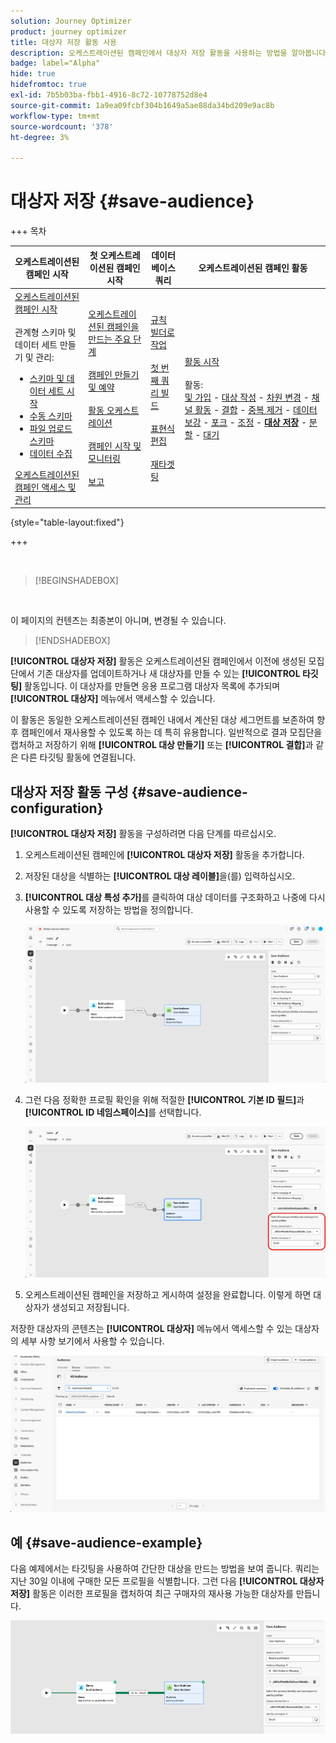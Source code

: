 ```yaml
---
solution: Journey Optimizer
product: journey optimizer
title: 대상자 저장 활동 사용
description: 오케스트레이션된 캠페인에서 대상자 저장 활동을 사용하는 방법을 알아봅니다
badge: label="Alpha"
hide: true
hidefromtoc: true
exl-id: 7b5b03ba-fbb1-4916-8c72-10778752d8e4
source-git-commit: 1a9ea09fcbf304b1649a5ae88da34bd209e9ac8b
workflow-type: tm+mt
source-wordcount: '378'
ht-degree: 3%

---
```


# 대상자 저장 {#save-audience}

+++ 목차

| 오케스트레이션된 캠페인 시작 | 첫 오케스트레이션된 캠페인 시작 | 데이터베이스 쿼리 | 오케스트레이션된 캠페인 활동 |
|---|---|---|---|
| [오케스트레이션된 캠페인 시작](../gs-orchestrated-campaigns.md)<br/><br/>관계형 스키마 및 데이터 세트 만들기 및 관리:</br> <ul><li>[스키마 및 데이터 세트 시작](../gs-schemas.md)</li><li>[수동 스키마](../manual-schema.md)</li><li>[파일 업로드 스키마](../file-upload-schema.md)</li><li>[데이터 수집](../ingest-data.md)</li></ul>[오케스트레이션된 캠페인 액세스 및 관리](../access-manage-orchestrated-campaigns.md) | [오케스트레이션된 캠페인을 만드는 주요 단계](../gs-campaign-creation.md)<br/><br/>[캠페인 만들기 및 예약](../create-orchestrated-campaign.md)<br/><br/>[활동 오케스트레이션](../orchestrate-activities.md)<br/><br/>[캠페인 시작 및 모니터링](../start-monitor-campaigns.md)<br/><br/>[보고](../reporting-campaigns.md) | [규칙 빌더로 작업](../orchestrated-rule-builder.md)<br/><br/>[첫 번째 쿼리 빌드](../build-query.md)<br/><br/>[표현식 편집](../edit-expressions.md)<br/><br/>[재타겟팅](../retarget.md) | [활동 시작](about-activities.md)<br/><br/>활동:<br/>[및 가입](and-join.md) - [대상 작성](build-audience.md) - [차원 변경](change-dimension.md) - [채널 활동](channels.md) - [결합](combine.md) - [중복 제거](deduplication.md) - [데이터 보강](enrichment.md) - [포크](fork.md) - [조정](reconciliation.md) - <b>[대상 저장](save-audience.md)</b> - [분할](split.md) - [대기](wait.md) |

{style="table-layout:fixed"}

+++

<br/>

>[!BEGINSHADEBOX]

</br>

이 페이지의 컨텐츠는 최종본이 아니며, 변경될 수 있습니다.

>[!ENDSHADEBOX]

**[!UICONTROL 대상자 저장]** 활동은 오케스트레이션된 캠페인에서 이전에 생성된 모집단에서 기존 대상자를 업데이트하거나 새 대상자를 만들 수 있는 **[!UICONTROL 타깃팅]** 활동입니다. 이 대상자를 만들면 응용 프로그램 대상자 목록에 추가되며 **[!UICONTROL 대상자]** 메뉴에서 액세스할 수 있습니다.

이 활동은 동일한 오케스트레이션된 캠페인 내에서 계산된 대상 세그먼트를 보존하여 향후 캠페인에서 재사용할 수 있도록 하는 데 특히 유용합니다. 일반적으로 결과 모집단을 캡처하고 저장하기 위해 **[!UICONTROL 대상 만들기]** 또는 **[!UICONTROL 결합]**&#x200B;과 같은 다른 타깃팅 활동에 연결됩니다.

## 대상자 저장 활동 구성 {#save-audience-configuration}

**[!UICONTROL 대상자 저장]** 활동을 구성하려면 다음 단계를 따르십시오.

1. 오케스트레이션된 캠페인에 **[!UICONTROL 대상자 저장]** 활동을 추가합니다.

1. 저장된 대상을 식별하는 **[!UICONTROL 대상 레이블]**&#x200B;을(를) 입력하십시오.

1. **[!UICONTROL 대상 특성 추가]**&#x200B;를 클릭하여 대상 데이터를 구조화하고 나중에 다시 사용할 수 있도록 저장하는 방법을 정의합니다.

   ![](../assets/save-audience-1.png)

1. 그런 다음 정확한 프로필 확인을 위해 적절한 **[!UICONTROL 기본 ID 필드]**&#x200B;과 **[!UICONTROL ID 네임스페이스]**&#x200B;를 선택합니다.

   ![](../assets/save-audience-2.png)

1. 오케스트레이션된 캠페인을 저장하고 게시하여 설정을 완료합니다. 이렇게 하면 대상자가 생성되고 저장됩니다.

저장한 대상자의 콘텐츠는 **[!UICONTROL 대상자]** 메뉴에서 액세스할 수 있는 대상자의 세부 사항 보기에서 사용할 수 있습니다.

![](../assets/save-audience-3.png)

## 예 {#save-audience-example}

다음 예제에서는 타깃팅을 사용하여 간단한 대상을 만드는 방법을 보여 줍니다. 쿼리는 지난 30일 이내에 구매한 모든 프로필을 식별합니다. 그런 다음 **[!UICONTROL 대상자 저장]** 활동은 이러한 프로필을 캡처하여 최근 구매자의 재사용 가능한 대상자를 만듭니다.

![](../assets/save-audience-4.png)
